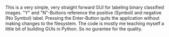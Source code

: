 This is a very simple, very straight forward GUI for labeling binary classified images.
"Y" and "N"-Buttons reference the positive (Symbol) and negative (No Symbol) label. Pressing the Enter-Button quits the 
application without making changes to the filesystem.
The code is mostly me teaching myself a little bit of building GUIs in Python. So no gurantee for the quality.

